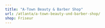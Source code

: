 ```yaml
---
title: "A-Town Beauty & Barber Shop"
url: /atlanta/a-town-beauty-und-barber-shop/
shop: Friseur
---
```

